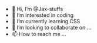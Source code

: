 - 👋 Hi, I’m @Jax-stuffs
- 👀 I’m interested in coding
- 🌱 I’m currently learning CSS
- 💞️ I’m looking to collaborate on ...
- 📫 How to reach me ...


